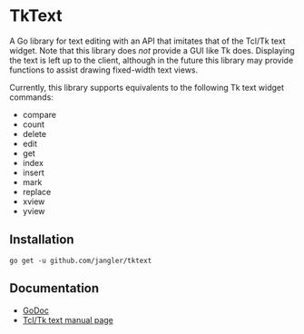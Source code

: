 TkText
======
A Go library for text editing with an API that imitates that of the Tcl/Tk
text widget. Note that this library does *not* provide a GUI like Tk does.
Displaying the text is left up to the client, although in the future this
library may provide functions to assist drawing fixed-width text views.

Currently, this library supports equivalents to the following Tk text widget
commands:

- compare
- count
- delete
- edit
- get
- index
- insert
- mark
- replace
- xview
- yview

Installation
------------
	go get -u github.com/jangler/tktext

Documentation
-------------
- [GoDoc](http://godoc.org/github.com/jangler/tktext)
- [Tcl/Tk text manual page](http://www.tcl.tk/man/tcl8.5/TkCmd/text.htm)

